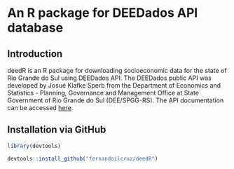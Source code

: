 # An R package for DEEDados API database

## Introduction

deedR is an R package for downloading socioeconomic data for the state of Rio Grande do Sul using DEEDados API.
 The DEEDados public API was developed by Josué Klafke Sperb from the Department of Economics and Statistics - Planning, Governance and Management Office at State Government of Rio Grande do Sul (DEE/SPGG-RS). The API documentation can be accessed [here](https://dados.dee.rs.gov.br/api/).
 
 
## Installation via GitHub

```r
library(devtools)

devtools::install_github("fernandoilcruz/deedR")
```

